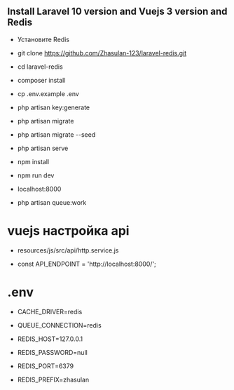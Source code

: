 
## Install Laravel 10 version and Vuejs 3 version and Redis

- Установите Redis

- git clone https://github.com/Zhasulan-123/laravel-redis.git

- cd laravel-redis

- composer install

- cp .env.example .env

- php artisan key:generate

- php artisan migrate

- php artisan migrate --seed

- php artisan serve

- npm install

- npm run dev 

- localhost:8000

- php artisan queue:work

# vuejs настройка api

- resources/js/src/api/http.service.js

- const API_ENDPOINT = 'http://localhost:8000/';

# .env

- CACHE_DRIVER=redis

- QUEUE_CONNECTION=redis

- REDIS_HOST=127.0.0.1
- REDIS_PASSWORD=null
- REDIS_PORT=6379
- REDIS_PREFIX=zhasulan
